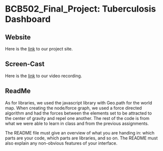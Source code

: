 # BCB502_Final_Project: Tuberculosis Dashboard

## Website
Here is the [link](https://mnorales.github.io/BCB502_Final_Project/) to our project site.
## Screen-Cast
Here is the [link](https://vimeo.com/705224444) to our video recording.
## ReadMe
As for libraries, we used the javascript library with Geo.path for the world map. When creating the node/force graph, we used a force directed algorithm and had the forces between the elements set to be attracted to the center of gravity and repel one another. The rest of the code is from what we were able to learn in class and from the previous assignments. 


The README file must give an overview of what you are handing in: which parts are your code, which parts are libraries, and so on. The README must also explain any non-obvious features of your interface.
